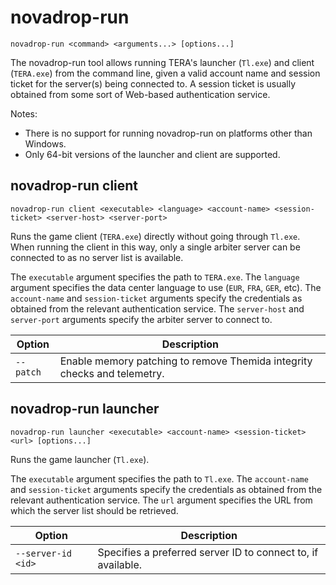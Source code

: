 # novadrop-run

```text
novadrop-run <command> <arguments...> [options...]
```

The novadrop-run tool allows running TERA's launcher (`Tl.exe`) and client
(`TERA.exe`) from the command line, given a valid account name and session
ticket for the server(s) being connected to. A session ticket is usually
obtained from some sort of Web-based authentication service.

Notes:

* There is no support for running novadrop-run on platforms other than Windows.
* Only 64-bit versions of the launcher and client are supported.

## novadrop-run client

```text
novadrop-run client <executable> <language> <account-name> <session-ticket> <server-host> <server-port>
```

Runs the game client (`TERA.exe`) directly without going through `Tl.exe`. When
running the client in this way, only a single arbiter server can be connected
to as no server list is available.

The `executable` argument specifies the path to `TERA.exe`. The `language`
argument specifies the data center language to use (`EUR`, `FRA`, `GER`, etc).
The `account-name` and `session-ticket` arguments specify the credentials as
obtained from the relevant authentication service. The `server-host` and
`server-port` arguments specify the arbiter server to connect to.

| Option | Description |
| - | - |
| `--patch` | Enable memory patching to remove Themida integrity checks and telemetry. |

## novadrop-run launcher

```text
novadrop-run launcher <executable> <account-name> <session-ticket> <url> [options...]
```

Runs the game launcher (`Tl.exe`).

The `executable` argument specifies the path to `Tl.exe`. The `account-name` and
`session-ticket` arguments specify the credentials as obtained from the relevant
authentication service. The `url` argument specifies the URL from which the
server list should be retrieved.

| Option | Description |
| - | - |
| `--server-id <id>` | Specifies a preferred server ID to connect to, if available. |
